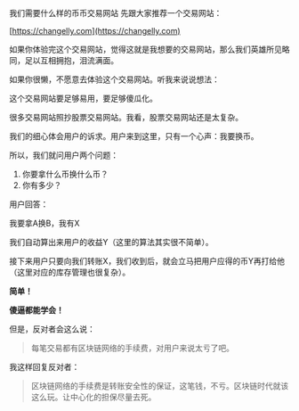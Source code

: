 我们需要什么样的币币交易网站
先跟大家推荐一个交易网站：

[https://changelly.com](https://changelly.com)



如果你体验完这个交易网站，觉得这就是我想要的交易网站，那么我们英雄所见略同，足以互相拥抱，泪流满面。



如果你很懒，不愿意去体验这个交易网站。听我来说说想法：



这个交易网站要足够易用，要足够傻瓜化。

很多交易网站照抄股票交易网站。我看，股票交易网站还是太复杂。



我们的细心体会用户的诉求。用户来到这里，只有一个心声：我要换币。



所以，我们就问用户两个问题：

1. 你要拿什么币换什么币？
2. 你有多少？

用户回答：

我要拿A换B，我有X



我们自动算出来用户的收益Y（这里的算法其实很不简单）。

接下来用户只要向我们转账X，我们收到后，就会立马把用户应得的币Y再打给他（这里对应的库存管理也很复杂）。



**简单！**

**傻逼都能学会！**



但是，反对者会这么说：

> 每笔交易都有区块链网络的手续费，对用户来说太亏了吧。

我这样回复反对者：

> 区块链网络的手续费是转账安全性的保证，这笔钱，不亏。区块链时代就该这么玩。让中心化的担保尽量去死。
